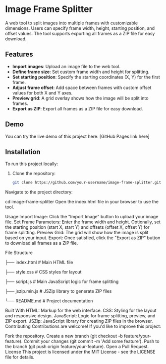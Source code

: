 # Image Frame Splitter

A web tool to split images into multiple frames with customizable dimensions. Users can specify frame width, height, starting position, and offset values. The tool supports exporting all frames as a ZIP file for easy download.

## Features

- **Import images**: Upload an image file to the web tool.
- **Define frame size**: Set custom frame width and height for splitting.
- **Set starting position**: Specify the starting coordinates (X, Y) for the first frame.
- **Adjust frame offset**: Add space between frames with custom offset values for both X and Y axes.
- **Preview grid**: A grid overlay shows how the image will be split into frames.
- **Export as ZIP**: Export all frames as a ZIP file for easy download.

## Demo

You can try the live demo of this project here: [GitHub Pages link here]

## Installation

To run this project locally:

1. Clone the repository:

   ```bash
   git clone https://github.com/your-username/image-frame-splitter.git
Navigate to the project directory:

cd image-frame-splitter
Open the index.html file in your browser to use the tool.

Usage
Import Image: Click the "Import Image" button to upload your image file.
Set Frame Parameters:
Enter the frame width and height.
Optionally, set the starting position (start X, start Y) and offsets (offset X, offset Y) for frame splitting.
Preview Grid: The grid will show how the image is split based on your input.
Export: Once satisfied, click the "Export as ZIP" button to download all frames as a ZIP file.

File Structure

├── index.html         # Main HTML file

├── style.css          # CSS styles for layout

├── script.js          # Main JavaScript logic for frame splitting

├── jszip.min.js       # JSZip library to generate ZIP files

└── README.md          # Project documentation

Built With
HTML: Markup for the web interface.
CSS: Styling for the layout and responsive design.
JavaScript: Logic for frame splitting, preview, and ZIP export.
JSZip: JavaScript library for creating ZIP files in the browser.
Contributing
Contributions are welcome! If you'd like to improve this project:

Fork the repository.
Create a new branch (git checkout -b feature/your-feature).
Commit your changes (git commit -m 'Add some feature').
Push to the branch (git push origin feature/your-feature).
Open a Pull Request.
License
This project is licensed under the MIT License - see the LICENSE file for details.
